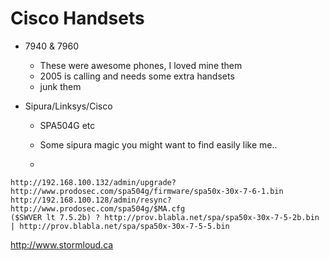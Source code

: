 # Cisco Handsets 

* 7940 & 7960 
  * These were awesome phones, I loved mine them
  * 2005 is calling and needs some extra handsets
  * junk them
  
* Sipura/Linksys/Cisco
  * SPA504G etc
  
  * Some sipura magic you might want to find easily like me..
  * 
```
http://192.168.100.132/admin/upgrade?http://www.prodosec.com/spa504g/firmware/spa50x-30x-7-6-1.bin
http://192.168.100.128/admin/resync?http://www.prodosec.com/spa504g/$MA.cfg
($SWVER lt 7.5.2b) ? http://prov.blabla.net/spa/spa50x-30x-7-5-2b.bin | http://prov.blabla.net/spa/spa50x-30x-7-5-5.bin

```


http://www.stormloud.ca
